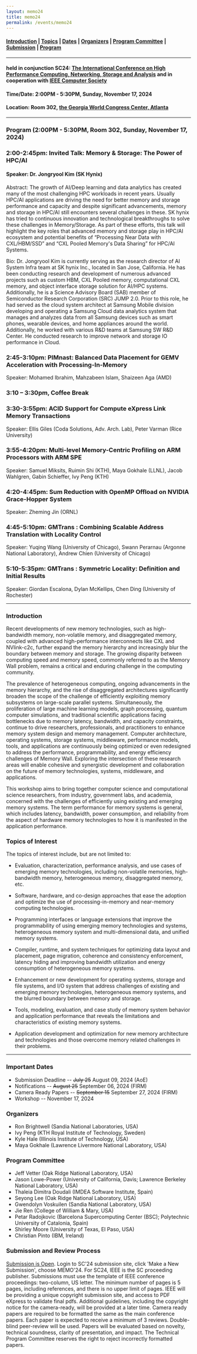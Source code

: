 ```yaml
---
layout: memo24
title: memo24
permalink: /events/memo24
---
```



#### [Introduction](#Intro) | [Topics](#topics) | [Dates](#dates) | [Organizers](#org) | [Program Committee](#pc) | [Submission](#submission) | [Program](#program) 
----

#### held in conjunction SC24: [The International Conference on High Performance Computing, Networking, Storage and Analysis](https://sc24.supercomputing.org/) and in cooperation with [IEEE Computer Society](https://www.computer.org)
#### Time/Date: 2:00PM - 5:30PM, Sunday, November 17, 2024
#### Location: Room 302, [the Georgia World Congress Center, Atlanta](https://sc24.supercomputing.org/attend/convention-center/)
---

### <a name="program"></a>Program (2:00PM - 5:30PM, Room 302, Sunday, November 17, 2024)
### 2:00-2:45pm: Invited Talk: Memory & Storage: The Power of HPC/AI
#### Speaker: Dr. Jongryool Kim (SK Hynix)

Abstract: The growth of AI/Deep learning and data analytics has created many of the most challenging HPC workloads in recent years. Usually HPC/AI applications are driving the need for better memory and storage performance and capacity and despite significant advancements, memory and storage in HPC/AI still encounters several challenges in these. SK hynix has tried to continuous innovation and technological breakthroughs to solve these challenges in Memory/Storage.
As part of these efforts, this talk will highlight the key roles that advanced memory and storage play in HPC/AI ecosystem and potential benefits of “Processing Near Data with CXL/HBM/SSD” and “CXL Pooled Memory's Data Sharing” for HPC/AI Systems.

Bio: Dr. Jongryool Kim is currently serving as the research director of AI System Infra team at SK hynix Inc., located in San Jose, California. He has been conducting research and development of numerous advanced projects such as custom HBM, CXL Pooled memory, computational CXL memory, and object interface storage solution for AI/HPC systems. Additionally, he is a Science Advisory Board (SAB) member of Semiconductor Research Corporation (SRC) JUMP 2.0. Prior to this role, he had served as the cloud system architect at Samsung Mobile division developing and operating a Samsung Cloud data analytics system that manages and analyzes data from all Samsung devices such as smart phones, wearable devices, and home appliances around the world. Additionally, he worked with various R&D teams at Samsung SW R&D Center. He conducted research to improve network and storage IO performance in Cloud.

### 2:45-3:10pm: PIMnast: Balanced Data Placement for GEMV Acceleration with Processing-In-Memory
Speaker: Mohamed Ibrahim, Mahzabeen Islam, Shaizeen Aga (AMD)

### 3:10 – 3:30pm, Coffee Break

### 3:30-3:55pm: ACID Support for Compute eXpress Link Memory Transactions
Speaker: Ellis Giles (Coda Solutions, Adv. Arch. Lab), Peter Varman (Rice University)

### 3:55-4:20pm: Multi-level Memory-Centric Profiling on ARM Processors with ARM SPE
Speaker: Samuel Miksits, Ruimin Shi (KTH), Maya Gokhale (LLNL), Jacob Wahlgren, Gabin Schieffer, Ivy Peng (KTH)

### 4:20-4:45pm: Sum Reduction with OpenMP Offload on NVIDIA Grace-Hopper System
Speaker: Zheming Jin (ORNL)

### 4:45-5:10pm: GMTrans : Combining Scalable Address Translation with Locality Control 
Speaker: Yuqing Wang (University of Chicago), Swann Perarnau (Argonne National Laboratory), Andrew Chien (University of Chicago)

### 5:10-5:35pm: GMTrans : Symmetric Locality: Definition and Initial Results
Speaker: Giordan Escalona, Dylan McKellips, Chen Ding (University of Rochester)

----
### <a name="Intro"></a>Introduction
Recent developments of new memory technologies, such as high-bandwidth memory, non-volatile memory, and disaggregated memory, coupled with advanced high-performance interconnects like CXL and NVlink-c2c, further expand the memory hierarchy and increasingly blur the boundary between memory and storage. The growing disparity between computing speed and memory speed, commonly referred to as the Memory Wall problem, remains a critical and enduring challenge in the computing community. 

The prevalence of heterogeneous computing, ongoing advancements in the memory hierarchy, and the rise of disaggregated architectures significantly broaden the scope of the challenge of efficiently exploiting memory subsystems on large-scale parallel systems. Simultaneously, the proliferation of large machine learning models, graph processing, quantum computer simulations, and traditional scientific applications facing bottlenecks due to memory latency, bandwidth, and capacity constraints, continue to drive researchers, professionals, and practitioners to enhance memory system design and memory management. Computer architecture, operating systems, storage systems, middleware, performance models, tools, and applications are continuously being optimized or even redesigned to address the performance, programmability, and energy efficiency challenges of Memory Wall. Exploring the intersection of these research areas will enable cohesive and synergistic development and collaboration on the future of memory technologies, systems, middleware, and applications. 

This workshop aims to bring together computer science and computational science researchers, from industry, government labs, and academia, concerned with the challenges of efficiently using existing and emerging memory systems. The term performance for memory systems is general, which includes latency, bandwidth, power consumption, and reliability from the aspect of hardware memory technologies to how it is manifested in the application performance.

### <a name="topics"></a>Topics of Interest 
The topics of interest include, but are not limited to:

+ Evaluation, characterization, performance analysis, and use cases of emerging memory technologies, including non-volatile memories, high-bandwidth memory, heterogeneous memory, disaggregated memory, etc.

+ Software, hardware, and co-design approaches that ease the adoption and optimize the use of processing-in-memory and near-memory computing technologies.

+ Programming interfaces or language extensions that improve the programmability of using emerging memory technologies and systems, heterogeneous memory system and multi-dimensional data, and unified memory systems.

+ Compiler, runtime, and system techniques for optimizing data layout and placement, page migration, coherence and consistency enforcement, latency hiding and improving bandwidth utilization and energy consumption of heterogeneous memory systems.

+ Enhancement or new development for operating systems, storage and file systems, and I/O system that address challenges of existing and emerging memory technologies, heterogeneous memory systems, and the blurred boundary between memory and storage.

+ Tools, modeling, evaluation, and case study of memory system behavior and application performance that reveals the limitations and characteristics of existing memory systems.

+ Application development and optimization for new memory architecture and technologies and those overcome memory related challenges in their problems.

----
### <a name="dates"></a>Important Dates
 + Submission Deadline -- ~~July 25~~ August 09, 2024 (AoE)
 + Notifications -- ~~August 25~~ September 06, 2024 (FIRM)
 + Camera Ready Papers -- ~~September 15~~ September 27, 2024 (FIRM)
 + Workshop -- November 17, 2024
 
### <a name="org"></a>Organizers
 + Ron Brightwell (Sandia National Laboratories, USA)
 + Ivy Peng (KTH Royal Institute of Technology, Sweden)
 + Kyle Hale (Illinois Institute of Technology, USA)
 + Maya Gokhale (Lawrence Livermore National Laboratory, USA)
 
### <a name="pc"></a>Program Committee
 + Jeff Vetter (Oak Ridge National Laboratory, USA)
 + Jason Lowe-Power (University of California, Davis; Lawrence Berkeley National Laboratory, USA)
 + Thaleia Dimitra Doudali (IMDEA Software Institute, Spain)
 + Seyong Lee (Oak Ridge National Laboratory, USA)
 + Gwendolyn Voskuilen (Sandia National Laboratory, USA)
 + Jie Ren (College of William & Mary, USA)
 + Petar Radojkovic (Barcelona Supercomputing Center (BSC); Polytechnic University of Catalonia, Spain)
 + Shirley Moore (University of Texas, El Paso, USA)
 + Christian Pinto (IBM, Ireland) 

### <a name="submission"></a>Submission and Review Process
[Submission is Open](https://submissions.supercomputing.org). Login to SC'24 submission site, click 'Make a New Submission', choose MEMO'24. For SC24, IEEE is the SC proceeding publisher. Submissions must use the template of IEEE conference proceedings: two-column, US letter. The minimum number of pages is 5 pages, including references, and there is no upper limit of pages. IEEE will be providing a unique copyright submission site, and access to PDF eXpress to validate final pdfs. Additional guidelines, including the copyright notice for the camera-ready, will be provided at a later time. Camera ready papers are required to be formatted the same as the main conference papers. Each paper is expected to receive a minimum of 3 reviews. Double-blind peer-review will be used. Papers will be evaluated based on novelty, technical soundness, clarity of presentation, and impact. The Technical Program Committee reserves the right to reject incorrectly formatted papers.


